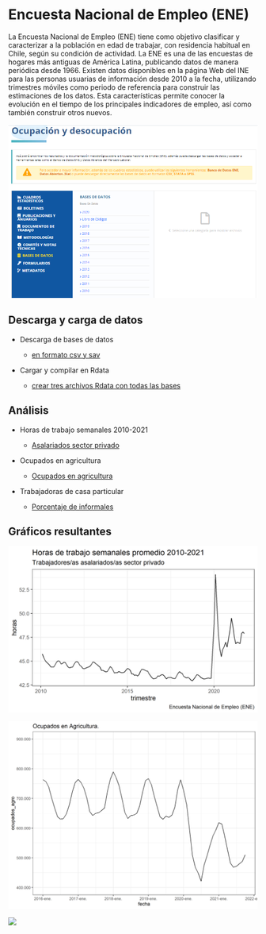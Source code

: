 # Encuesta Nacional de Empleo (ENE)

La Encuesta Nacional de Empleo (ENE) tiene como objetivo clasificar y caracterizar a la población en edad de trabajar, con residencia habitual en Chile, según su condición de actividad. La ENE es una de las encuestas de hogares más antiguas de América Latina, publicando datos de manera periódica desde 1966. Existen datos disponibles en la página Web del INE para las personas usuarias de información desde 2010 a la fecha, utilizando trimestres móviles como periodo de referencia para construir las estimaciones de los datos. Esta características permite conocer la evolución en el tiempo de los principales indicadores de empleo, así como también construir otros nuevos.

![Detalle de bases ENE en sitio INE](input/img/link.png?raw=true)


## Descarga y carga de datos

* Descarga de bases de datos
    * [en formato csv y sav](processing/00_download.R)
    
* Cargar y compilar en Rdata
    * [crear tres archivos Rdata con todas las bases](processing/01_cargarbases.R)


## Análisis

* Horas de trabajo semanales 2010-2021
    * [Asalariados sector privado](analysis/01_horas_trabajo_asalariados_priv.R)
    
* Ocupados en agricultura
    * [Ocupados en agricultura](analysis/02_agro.R)
    
* Trabajadoras de casa particular
    * [Porcentaje de informales](analysis/03_tcpinformalidad.R)


## Gráficos resultantes

![](output/graficos/horas/horas_trabajo_priv.png?raw=true)

![](output/graficos/agro/ocupados_agricultura.png?raw=true)

![](output/graficos/tcp/Gráfico_informales_porcentaje.png?raw=true)
